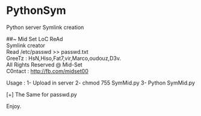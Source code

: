 # PythonSym
Python server Symlink creation

##~ Mid Set LoC ReAd                         
 Symlink creator                          
Read /etc/passwd >> passwd.txt              
GreeTz : HsN,Hiso,Fat7,vir,Marco,oudouz,D3v.  
All Rights Reserved @ Mid-Set        
C0ntact : http://fb.com/midset00             

Usage : 
1- Upload in server
2- chmod 755 SymMid.py
3- Python SymMid.py

[+] The Same for passwd.py


Enjoy.
